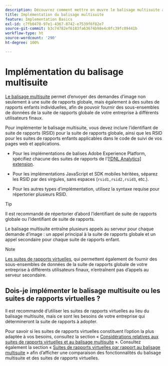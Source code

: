 ```yaml
---
description: Découvrez comment mettre en œuvre le balisage multisuite afin dʼenvoyer une demande dʼimage à plusieurs suites de rapports.
title: Implémentation du balisage multisuite
feature: Implementation Basics
exl-id: c7fb0478-97e1-4367-8742-e7539f6f82e7
source-git-commit: b3c74782ef6183fa63674b98e4c0fc39fc09441b
workflow-type: ht
source-wordcount: '290'
ht-degree: 100%

---
```


# Implémentation du balisage multisuite

[Le balisage multisuite](/help/admin/c-manage-report-suites/rollup-report-suite.md) permet dʼenvoyer des demandes dʼimage non seulement à une suite de rapports globale, mais également à des suites de rapports enfants individuelles, afin de pouvoir fournir des sous-ensembles de données de la suite de rapports globale de votre entreprise à différents utilisateurs finaux.

Pour implémenter le balisage multisuite, vous devez inclure lʼidentifiant de suite de rapports (RSID) pour la suite de rapports globale, ainsi que les RSID pour les suites de rapports enfants applicables dans le code de suivi de vos pages web et applications.

* Pour les implémentations de balises Adobe Experience Platform, spécifiez chacune des suites de rapports de lʼ[[!DNL Analytics] extension](https://experienceleague.adobe.com/docs/experience-platform/tags/extensions/adobe/analytics/overview.html?lang=fr).

* Pour les implémentations JavaScript et SDK mobiles héritées, séparez les RSID par des virgules, sans espaces (`rsid1,rsid2,rsid3`, etc.).

* Pour les autres types dʼimplémentation, utilisez la syntaxe requise pour répertorier plusieurs RSID.

>[!TIP]
>
> Il est recommandé de répertorier dʼabord lʼidentifiant de suite de rapports globale ou lʼidentifiant de suite de rapports.

Le balisage multisuite entraîne plusieurs appels au serveur pour chaque demande dʼimage : un appel principal à la suite de rapports globale et un appel secondaire pour chaque suite de rapports enfant.

>[!NOTE]
>
> [Les suites de rapports virtuelles](/help/components/vrs/vrs-about.md), qui permettent également de fournir des sous-ensembles de données de la suite de rapports globale de votre entreprise à différents utilisateurs finaux, nʼentraînent pas dʼappels au serveur secondaire.

## Dois-je implémenter le balisage multisuite ou les suites de rapports virtuelles ?

Il est recommandé dʼutiliser les suites de rapports virtuelles au lieu du balisage multisuite, mais ce sont les besoins de votre entreprise qui détermineront la suite de rapports à adopter.

Pour savoir si les suites de rapports virtuelles constituent lʼoption la plus adaptée à vos besoins, consultez la section « [Considérations relatives aux suites de rapports virtuelles et au balisage multisuite](/help/components/vrs/vrs-considerations.md) ». Consultez également la section « [Suites de rapports virtuelles par rapport au balisage multisuite](/help/components/vrs/vrs-about.md#section_317E4D21CCD74BC38166D2F57D214F78) » afin dʼafficher une comparaison des fonctionnalités du balisage multisuite et des suites de rapports virtuelles.

